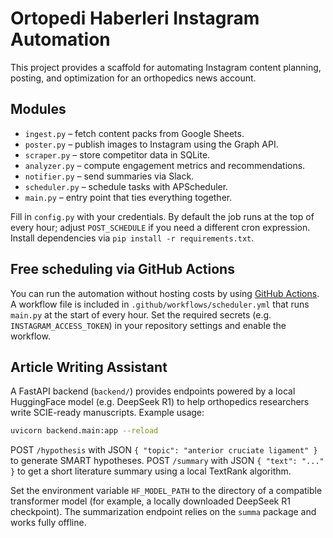 # Ortopedi Haberleri Instagram Automation

This project provides a scaffold for automating Instagram content planning, posting, and optimization for an orthopedics news account.

## Modules
- `ingest.py` – fetch content packs from Google Sheets.
- `poster.py` – publish images to Instagram using the Graph API.
- `scraper.py` – store competitor data in SQLite.
- `analyzer.py` – compute engagement metrics and recommendations.
- `notifier.py` – send summaries via Slack.
- `scheduler.py` – schedule tasks with APScheduler.
- `main.py` – entry point that ties everything together.

Fill in `config.py` with your credentials. By default the job runs at the top of every hour; adjust `POST_SCHEDULE` if you need a different cron expression. Install dependencies via `pip install -r requirements.txt`.

## Free scheduling via GitHub Actions

You can run the automation without hosting costs by using [GitHub Actions](https://docs.github.com/en/actions). A workflow file is included in `.github/workflows/scheduler.yml` that runs `main.py` at the start of every hour. Set the required secrets (e.g. `INSTAGRAM_ACCESS_TOKEN`) in your repository settings and enable the workflow.

## Article Writing Assistant

A FastAPI backend (`backend/`) provides endpoints powered by a local HuggingFace model (e.g. DeepSeek R1) to help orthopedics researchers write SCIE-ready manuscripts. Example usage:

```bash
uvicorn backend.main:app --reload
```

POST `/hypothesis` with JSON `{ "topic": "anterior cruciate ligament" }` to generate SMART hypotheses.
POST `/summary` with JSON `{ "text": "..." }` to get a short literature summary using a local TextRank algorithm.

Set the environment variable `HF_MODEL_PATH` to the directory of a compatible transformer model (for example, a locally downloaded DeepSeek R1 checkpoint). The summarization endpoint relies on the `summa` package and works fully offline.
